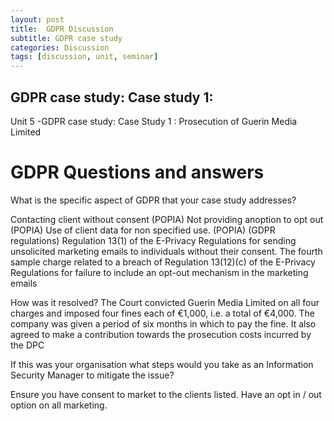 ```yaml
---
layout: post
title:  GDPR Discussion
subtitle: GDPR case study
categories: Discussion
tags: [discussion, unit, seminar]
---
```


## GDPR case study: Case study 1:

Unit 5 -GDPR case study: Case Study 1 : Prosecution of Guerin Media Limited 
<!DOCTYPE html>
<html>
<head>
    <title>GDPR case study: Case Study 1 : Prosecution of Guerin Media Limited My GitHub Pages Site</title>
</head>
<body>
    <h1>GDPR Questions and answers </h1>
    <p> What is the specific aspect of GDPR that your case study addresses? 

Contacting client without consent (POPIA)
Not providing anoption to opt out  (POPIA)
Use of client data for non specified use. (POPIA)
(GDPR regulations)
Regulation 13(1) of the E-Privacy Regulations for sending unsolicited marketing emails to individuals without their consent.
The fourth sample charge related to a breach of Regulation 13(12)(c) of the E-Privacy Regulations for failure to include an opt-out mechanism in the marketing emails </p>

<p>  How was it resolved? 
The Court convicted Guerin Media Limited on all four charges and imposed four fines each of €1,000, i.e. a total of €4,000.
The company was given a period of six months in which to pay the fine. It also agreed to make a contribution towards the prosecution costs incurred by the DPC</p>

<p> If this was your organisation what steps would you take as an Information Security Manager to mitigate the issue? 

Ensure you have consent to market to the clients listed. 
Have an opt in / out option on all marketing.
</p>
</body>
</html>
